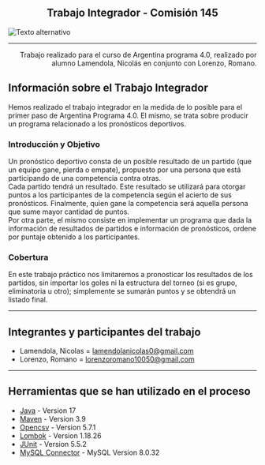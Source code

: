 <h2 align="center">Trabajo Integrador - Comisión 145</h2>

![Texto alternativo](https://user-images.githubusercontent.com/126585820/234104067-61b1d289-3566-4ff8-80e5-40a6d4905b47.png)

---

<p align="right"> Trabajo realizado para el curso de Argentina programa 4.0, realizado por alumno Lamendola, Nicolás en conjunto con Lorenzo, Romano.
    <br> 
</p>


## Información sobre el Trabajo Integrador

Hemos realizado el trabajo integrador en la medida de lo posible para el primer paso de Argentina Programa 4.0. El mismo, se trata sobre producir un programa relacionado a los pronósticos deportivos.

### Introducción y Objetivo

Un pronóstico deportivo consta de un posible resultado de un partido (que un equipo gane, pierda o empate), propuesto por una persona que está participando de una competencia contra otras.<br>
Cada partido tendrá un resultado. Este resultado se utilizará para otorgar puntos a los participantes de la competencia según el acierto de sus pronósticos. Finalmente, quien gane la competencia será aquella persona que sume mayor cantidad de puntos.<br>
Por otra parte, el mismo consiste en implementar un programa que dada la información de resultados de partidos e información de pronósticos, ordene por puntaje obtenido a los participantes.

### Cobertura

En este trabajo práctico nos limitaremos a pronosticar los resultados de los partidos, sin importar los goles ni la estructura del torneo (si es grupo, eliminatoria u otro); simplemente se sumarán puntos y se obtendrá un listado final.


---


## Integrantes y participantes del trabajo

- Lamendola, Nicolas = lamendolanicolas0@gmail.com
- Lorenzo, Romano = lorenzoromano10050@gmail.com


---


## Herramientas que se han utilizado en el proceso 

- [Java](https://www.java.com/) - Version 17
- [Maven](https://maven.apache.org/) - Version 3.9
- [Opencsv](https://opencsv.sourceforge.net/) - Version 5.7.1
- [Lombok](https://projectlombok.org/) - Version 1.18.26
- [JUnit](https://junit.org/junit5/) - Version 5.5.2
- [MySQL Connector](https://mvnrepository.com/artifact/mysql/mysql-connector-java) - MySQL Version 8.0.32

